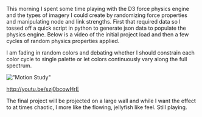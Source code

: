 This morning I spent some time playing with the D3 force physics engine and the types of imagery I could create by randomizing force properties and manipulating node and link strengths.  First that required data so I tossed off a quick script in python to generate json data to populate the physics engine.  Below is a video of the initial project load and then a few cycles of random physics properties applied.  

I am fading in random colors and debating whether I should constrain each color cycle to single palette or let colors continuously vary along the full spectrum.  

!["Motion Study"](http://youtu.be/szj0bcowHrE "Motion Study") 


http://youtu.be/szj0bcowHrE

The final project will be projected on a large wall and while I want the effect to at times chaotic, I more like the flowing, jellyfish like feel.  Still playing.  

